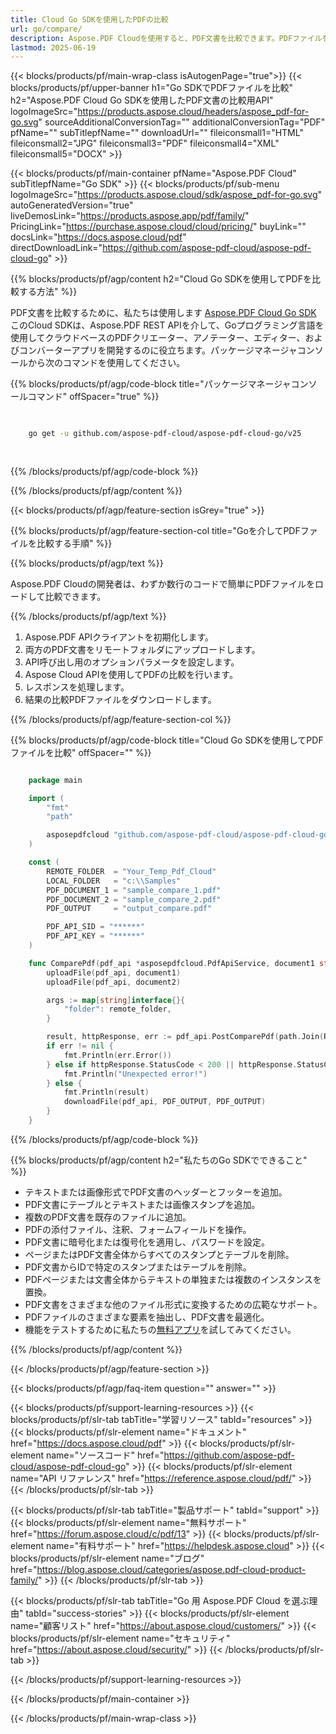 ```yaml
---
title: Cloud Go SDKを使用したPDFの比較
url: go/compare/
description: Aspose.PDF Cloudを使用すると、PDF文書を比較できます。PDFファイルを比較するためのGoソースコードを確認してください。
lastmod: 2025-06-19
---
```


{{< blocks/products/pf/main-wrap-class isAutogenPage="true">}}
{{< blocks/products/pf/upper-banner h1="Go SDKでPDFファイルを比較" h2="Aspose.PDF Cloud Go SDKを使用したPDF文書の比較用API" logoImageSrc="https://products.aspose.cloud/headers/aspose_pdf-for-go.svg" sourceAdditionalConversionTag="" additionalConversionTag="PDF" pfName="" subTitlepfName="" downloadUrl="" fileiconsmall1="HTML" fileiconsmall2="JPG" fileiconsmall3="PDF" fileiconsmall4="XML" fileiconsmall5="DOCX" >}}

{{< blocks/products/pf/main-container pfName="Aspose.PDF Cloud" subTitlepfName="Go SDK" >}}
{{< blocks/products/pf/sub-menu logoImageSrc="https://products.aspose.cloud/sdk/aspose_pdf-for-go.svg"
autoGeneratedVersion="true"
liveDemosLink="https://products.aspose.app/pdf/family/" PricingLink="https://purchase.aspose.cloud/cloud/pricing/" buyLink="" docsLink="https://docs.aspose.cloud/pdf"  directDownloadLink="https://github.com/aspose-pdf-cloud/aspose-pdf-cloud-go" >}}

{{% blocks/products/pf/agp/content h2="Cloud Go SDKを使用してPDFを比較する方法" %}}

PDF文書を比較するために、私たちは使用します
[Aspose.PDF Cloud Go SDK](https://products.aspose.cloud/pdf/go/)
このCloud SDKは、Aspose.PDF REST APIを介して、Goプログラミング言語を使用してクラウドベースのPDFクリエーター、アノテーター、エディター、およびコンバーターアプリを開発するのに役立ちます。パッケージマネージャコンソールから次のコマンドを使用してください。

{{% blocks/products/pf/agp/code-block title="パッケージマネージャコンソールコマンド" offSpacer="true" %}}

```bash

     
    go get -u github.com/aspose-pdf-cloud/aspose-pdf-cloud-go/v25
     
     
```

{{% /blocks/products/pf/agp/code-block %}}

{{% /blocks/products/pf/agp/content %}}

{{< blocks/products/pf/agp/feature-section isGrey="true" >}}

{{% blocks/products/pf/agp/feature-section-col title="Goを介してPDFファイルを比較する手順" %}}

{{% blocks/products/pf/agp/text %}}

Aspose.PDF Cloudの開発者は、わずか数行のコードで簡単にPDFファイルをロードして比較できます。

{{% /blocks/products/pf/agp/text %}}

1. Aspose.PDF APIクライアントを初期化します。
1. 両方のPDF文書をリモートフォルダにアップロードします。
1. API呼び出し用のオプションパラメータを設定します。
1. Aspose Cloud APIを使用してPDFの比較を行います。
1. レスポンスを処理します。
1. 結果の比較PDFファイルをダウンロードします。

{{% /blocks/products/pf/agp/feature-section-col %}}

{{% blocks/products/pf/agp/code-block title="Cloud Go SDKを使用してPDFファイルを比較" offSpacer="" %}}

```go

    package main

    import (
        "fmt"
        "path"

        asposepdfcloud "github.com/aspose-pdf-cloud/aspose-pdf-cloud-go/v25"
    )

    const (
        REMOTE_FOLDER  = "Your_Temp_Pdf_Cloud"
        LOCAL_FOLDER   = "c:\\Samples"
        PDF_DOCUMENT_1 = "sample_compare_1.pdf"
        PDF_DOCUMENT_2 = "sample_compare_2.pdf"
        PDF_OUTPUT     = "output_compare.pdf"

        PDF_API_SID = "******"
        PDF_API_KEY = "******"
    )

    func СomparePdf(pdf_api *asposepdfcloud.PdfApiService, document1 string, document2 string, output_document string, remote_folder string) {
        uploadFile(pdf_api, document1)
        uploadFile(pdf_api, document2)

        args := map[string]interface{}{
            "folder": remote_folder,
        }

        result, httpResponse, err := pdf_api.PostComparePdf(path.Join(REMOTE_FOLDER, document1), path.Join(REMOTE_FOLDER, document2), path.Join(REMOTE_FOLDER, output_document), args)
        if err != nil {
            fmt.Println(err.Error())
        } else if httpResponse.StatusCode < 200 || httpResponse.StatusCode > 299 {
            fmt.Println("Unexpected error!")
        } else {
            fmt.Println(result)
            downloadFile(pdf_api, PDF_OUTPUT, PDF_OUTPUT)
        }
    }
```

{{% /blocks/products/pf/agp/code-block %}}

{{% blocks/products/pf/agp/content h2="私たちのGo SDKでできること" %}}

+ テキストまたは画像形式でPDF文書のヘッダーとフッターを追加。
+ PDF文書にテーブルとテキストまたは画像スタンプを追加。
+ 複数のPDF文書を既存のファイルに追加。
+ PDFの添付ファイル、注釈、フォームフィールドを操作。
+ PDF文書に暗号化または復号化を適用し、パスワードを設定。
+ ページまたはPDF文書全体からすべてのスタンプとテーブルを削除。
+ PDF文書からIDで特定のスタンプまたはテーブルを削除。
+ PDFページまたは文書全体からテキストの単独または複数のインスタンスを置換。
+ PDF文書をさまざまな他のファイル形式に変換するための広範なサポート。
+ PDFファイルのさまざまな要素を抽出し、PDF文書を最適化。
+ 機能をテストするために私たちの[無料アプリ](https://products.aspose.app/pdf/)を試してみてください。

{{% /blocks/products/pf/agp/content %}}

{{< /blocks/products/pf/agp/feature-section >}}

{{< blocks/products/pf/agp/faq-item question="" answer="" >}}

{{< blocks/products/pf/support-learning-resources >}}
{{< blocks/products/pf/slr-tab tabTitle="学習リソース" tabId="resources" >}}
{{< blocks/products/pf/slr-element name="ドキュメント" href="https://docs.aspose.cloud/pdf" >}}
{{< blocks/products/pf/slr-element name="ソースコード" href="https://github.com/aspose-pdf-cloud/aspose-pdf-cloud-go" >}}
{{< blocks/products/pf/slr-element name="API リファレンス" href="https://reference.aspose.cloud/pdf/" >}}
{{< /blocks/products/pf/slr-tab >}}

{{< blocks/products/pf/slr-tab tabTitle="製品サポート" tabId="support" >}}
{{< blocks/products/pf/slr-element name="無料サポート" href="https://forum.aspose.cloud/c/pdf/13" >}}
{{< blocks/products/pf/slr-element name="有料サポート" href="https://helpdesk.aspose.cloud" >}}
{{< blocks/products/pf/slr-element name="ブログ" href="https://blog.aspose.cloud/categories/aspose.pdf-cloud-product-family/" >}}
{{< /blocks/products/pf/slr-tab >}}

{{< blocks/products/pf/slr-tab tabTitle="Go 用 Aspose.PDF Cloud を選ぶ理由" tabId="success-stories" >}}
{{< blocks/products/pf/slr-element name="顧客リスト" href="https://about.aspose.cloud/customers/" >}}
{{< blocks/products/pf/slr-element name="セキュリティ" href="https://about.aspose.cloud/security/" >}}
{{< /blocks/products/pf/slr-tab >}}

{{< /blocks/products/pf/support-learning-resources >}}

{{< /blocks/products/pf/main-container >}}

{{< /blocks/products/pf/main-wrap-class >}}



